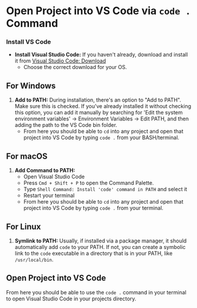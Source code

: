 # Open Project into VS Code via `code .` Command

### Install VS Code

- **Install Visual Studio Code:** If you haven't already, download and install it
  from [Visual Studio Code: Download](https://code.visualstudio.com/download)
    - Choose the correct download for your OS.

## For Windows

1. **Add to PATH:** During installation, there's an option to "Add to PATH". Make sure this is checked.
   If you've already installed it without checking this option, you can add it manually by searching for
   'Edit the system environment variables' -> Environment Variables -> Edit PATH,
   and then adding the path to the VS Code bin folder.
    - From here you should be able to `cd` into any project and open that project into VS Code by typing `code .` from
      your BASH/terminal.

## For macOS

1. **Add Command to PATH:**
    - Open Visual Studio Code
    - Press `Cmd + Shift + P` to open the Command Palette.
    - Type `Shell Command: Install 'code' command in PATH` and select it
    - Restart your terminal
    - From here you should be able to `cd` into any project and open that project into VS Code by typing `code .` from
      your terminal.

## For Linux

1. **Symlink to PATH:** Usually, if installed via a package manager, it should automatically add `code` to your PATH.
   If not, you can create a symbolic link to the `code` executable in a directory that is in your PATH,
   like `/usr/local/bin`.

## Open Project into VS Code

From here you should be able to use the `code .` command in your terminal to open Visual Studio Code in your projects
directory.
